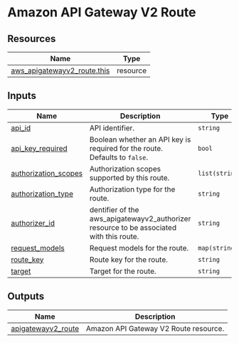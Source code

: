 # Amazon API Gateway V2 Route

## Resources

| Name | Type |
|------|------|
| [aws_apigatewayv2_route.this](https://registry.terraform.io/providers/hashicorp/aws/latest/docs/resources/apigatewayv2_route) | resource |

## Inputs

| Name | Description | Type | Default | Required |
|------|-------------|------|---------|:--------:|
| <a name="input_api_id"></a> [api\_id](#input\_api\_id) | API identifier. | `string` | n/a | yes |
| <a name="input_api_key_required"></a> [api\_key\_required](#input\_api\_key\_required) | Boolean whether an API key is required for the route. Defaults to `false`. | `bool` | `false` | no |
| <a name="input_authorization_scopes"></a> [authorization\_scopes](#input\_authorization\_scopes) | Authorization scopes supported by this route. | `list(string)` | `[]` | no |
| <a name="input_authorization_type"></a> [authorization\_type](#input\_authorization\_type) | Authorization type for the route. | `string` | `"NONE"` | no |
| <a name="input_authorizer_id"></a> [authorizer\_id](#input\_authorizer\_id) | dentifier of the aws\_apigatewayv2\_authorizer resource to be associated with this route. | `string` | `null` | no |
| <a name="input_request_models"></a> [request\_models](#input\_request\_models) | Request models for the route. | `map(string)` | `{}` | no |
| <a name="input_route_key"></a> [route\_key](#input\_route\_key) | Route key for the route. | `string` | n/a | yes |
| <a name="input_target"></a> [target](#input\_target) | Target for the route. | `string` | `null` | no |

## Outputs

| Name | Description |
|------|-------------|
| <a name="output_apigatewayv2_route"></a> [apigatewayv2\_route](#output\_apigatewayv2\_route) | Amazon API Gateway V2 Route resource. |
